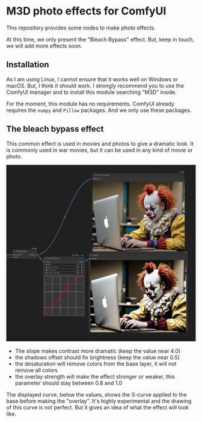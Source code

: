 # M3D photo effects for ComfyUI

This repository provides some nodes to make photo effects.

At this time, we only present the "Bleach Bypass" effect. But, keep in touch, we will add more effects soon.

## Installation

As I am using Linux, I cannot ensure that it works well on Windows or macOS. But, I think it should work. I strongly
recommend you to use the ComfyUI manager and to install this module searching "M3D" inside.

For the moment, this module has no requirements. ComfyUI already requires the `numpy` and `Pillow` packages. And we only
use these packages.

## The bleach bypass effect

This common effect is used in movies and photos to give a dramatic look. It is commonly used in war movies, but it can
be used in any kind of movie or photo.

![Bleach Bypass](./images/bleach-bypass.png)

- The slope makes contrast more dramatic (keep the value near 4.0)
- the shadows offset should fix brightness (keep the value near 0.5)
- the desaturation will remove colors from the base layer, it will not remove all colors
- the overlay strength will make the effect stronger or weaker, this parameter should stay between 0.8 and 1.0

The displayed curve, below the values, shows the S-curve applied to the base before making the "overlay". It's highly
experimental and the drawing of this curve is not perfect. But it gives an idea of what the effect will look like.
